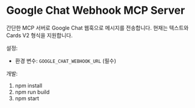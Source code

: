 # Google Chat Webhook MCP Server

간단한 MCP 서버로 Google Chat 웹훅으로 메시지를 전송합니다. 현재는 텍스트와 Cards V2 형식을 지원합니다.

설정:
- 환경 변수: `GOOGLE_CHAT_WEBHOOK_URL` (필수)

개발:

1. npm install
2. npm run build
3. npm start
